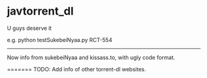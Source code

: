 javtorrent_dl
=============

U guys deserve it

e.g. 
python testSukebeiNyaa.py RCT-554

---------------------------

Now info from sukebeiNyaa and kissass.to, with ugly code format.

=======
TODO: Add info of  other torrent-dl websites.
